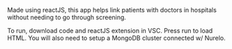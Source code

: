 Made using reactJS, this app helps link patients with doctors in hospitals without needing to go through screening. 

To run, download code and reactJS extension in VSC. Press run to load HTML. You will also need to setup a MongoDB cluster connected w/ Nurelo. 

